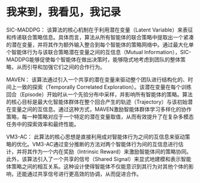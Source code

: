 # 我来到，我看见，我记录

SIC-MADDPG： 该算法的核心机制在于利用潜在变量（Latent Variable）来表征和传递联合策略信息。具体而言，算法从所有智能体的联合策略中提取出一个紧凑的潜在变量，并将其作为额外输入整合到每个智能体的策略网络中。通过最大化单个智能体行为与该联合策略潜在变量之间的互信息（Mutual Information），SIC-MADDPG能够促使每个智能体在做出决策时，能够隐式地考虑到团队的整体策略，从而引导和加强它们之间的合作行为。

MAVEN： 该算法通过引入一个共享的潜在变量来驱动整个团队进行结构化的、时间上一致的探索（Temporally Correlated Exploration）。该潜在变量在每个训练回合（Episode）开始时从一个先验分布中采样，并影响所有智能体的策略。算法的核心目标是最大化智能体群体在整个回合产生的轨迹（Trajectory）与该初始潜在变量之间的互信息。通过这种方式，MAVEN激励智能体群体学习多样化的协作策略，每一种策略对应于一个特定的潜在变量取值，从而有效提升了在复杂多模态任务中的探索效率和最终性能。

VM3-AC： 此算法的核心思想是直接利用成对智能体行为之间的互信息来驱动策略的优化。VM3-AC通过变分推断的方法对两个智能体行为间的互信息进行估计，并将其作为一个内在奖励（Intrinsic Reward）来激励智能体间的策略协同。此外，该算法引入了一个共享的信号（Shared Signal）来显式地建模和表示智能体策略之间的相互关系。这种设计使得智能体不仅能意识到其行为对其他个体的影响，还能通过共享信号进行更高效的协调，从而促进合作。